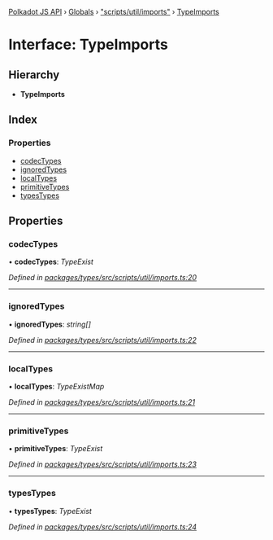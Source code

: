 [Polkadot JS API](../README.md) › [Globals](../globals.md) › ["scripts/util/imports"](../modules/_scripts_util_imports_.md) › [TypeImports](_scripts_util_imports_.typeimports.md)

# Interface: TypeImports

## Hierarchy

* **TypeImports**

## Index

### Properties

* [codecTypes](_scripts_util_imports_.typeimports.md#codectypes)
* [ignoredTypes](_scripts_util_imports_.typeimports.md#ignoredtypes)
* [localTypes](_scripts_util_imports_.typeimports.md#localtypes)
* [primitiveTypes](_scripts_util_imports_.typeimports.md#primitivetypes)
* [typesTypes](_scripts_util_imports_.typeimports.md#typestypes)

## Properties

###  codecTypes

• **codecTypes**: *TypeExist*

*Defined in [packages/types/src/scripts/util/imports.ts:20](https://github.com/polkadot-js/api/blob/7b37cc79a3/packages/types/src/scripts/util/imports.ts#L20)*

___

###  ignoredTypes

• **ignoredTypes**: *string[]*

*Defined in [packages/types/src/scripts/util/imports.ts:22](https://github.com/polkadot-js/api/blob/7b37cc79a3/packages/types/src/scripts/util/imports.ts#L22)*

___

###  localTypes

• **localTypes**: *TypeExistMap*

*Defined in [packages/types/src/scripts/util/imports.ts:21](https://github.com/polkadot-js/api/blob/7b37cc79a3/packages/types/src/scripts/util/imports.ts#L21)*

___

###  primitiveTypes

• **primitiveTypes**: *TypeExist*

*Defined in [packages/types/src/scripts/util/imports.ts:23](https://github.com/polkadot-js/api/blob/7b37cc79a3/packages/types/src/scripts/util/imports.ts#L23)*

___

###  typesTypes

• **typesTypes**: *TypeExist*

*Defined in [packages/types/src/scripts/util/imports.ts:24](https://github.com/polkadot-js/api/blob/7b37cc79a3/packages/types/src/scripts/util/imports.ts#L24)*
